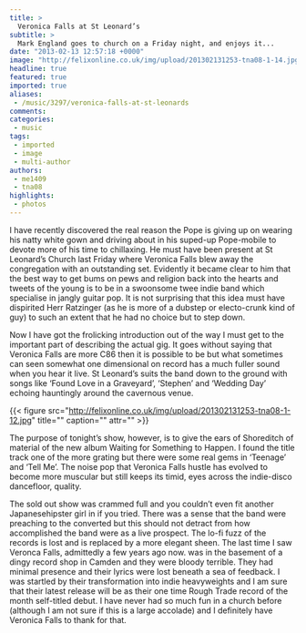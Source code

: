 ```yaml
---
title: >
  Veronica Falls at St Leonard’s
subtitle: >
  Mark England goes to church on a Friday night, and enjoys it...
date: "2013-02-13 12:57:18 +0000"
image: "http://felixonline.co.uk/img/upload/201302131253-tna08-1-14.jpg"
headline: true
featured: true
imported: true
aliases:
 - /music/3297/veronica-falls-at-st-leonards
comments:
categories:
 - music
tags:
 - imported
 - image
 - multi-author
authors:
 - me1409
 - tna08
highlights:
 - photos
---
```


I have recently discovered the real reason the Pope is giving up on wearing his natty white gown and driving about in his suped-up Pope-mobile to devote more of his time to chillaxing. He must have been present at St Leonard’s Church last Friday where Veronica Falls blew away the congregation with an outstanding set. Evidently it became clear to him that the best way to get bums on pews and religion back into the hearts and tweets of the young is to be in a swoonsome twee indie band which specialise in jangly guitar pop. It is not surprising that this idea must have dispirited Herr Ratzinger (as he is more of a dubstep or electo-crunk kind of guy) to such an extent that he had no choice but to step down.

Now I have got the frolicking introduction out of the way I must get to the important part of describing the actual gig. It goes without saying that Veronica Falls are more C86 then it is possible to be but what sometimes can seen somewhat one dimensional on record has a much fuller sound when you hear it live. St Leonard’s suits the band down to the ground with songs like ‘Found Love in a Graveyard’, ‘Stephen’ and ‘Wedding Day’ echoing hauntingly around the cavernous venue.

{{< figure src="http://felixonline.co.uk/img/upload/201302131253-tna08-1-12.jpg" title="" caption="" attr="" >}}

The purpose of tonight’s show, however, is to give the ears of Shoreditch of material of the new album Waiting for Something to Happen. I found the title track one of the more grating but there were some real gems in ‘Teenage’ and ‘Tell Me’. The noise pop that Veronica Falls hustle has evolved to become more muscular but still keeps its timid, eyes across the indie-disco dancefloor, quality.

The sold out show was crammed full and you couldn’t even fit another Japanesehipster girl in if you tried. There was a sense that the band were preaching to the converted but this should not detract from how accomplished the band were as a live prospect. The lo-fi fuzz of the records is lost and is replaced by a more elegant sheen. The last time I saw Veronca Falls, admittedly a few years ago now. was in the basement of a dingy record shop in Camden and they were bloody terrible. They had minimal presence and their lyrics were lost beneath a sea of feedback. I was startled by their transformation into indie heavyweights and I am sure that their latest release will be as their one time Rough Trade record of the month self-titled debut. I have never had so much fun in a church before (although I am not sure if this is a large accolade) and I definitely have Veronica Falls to thank for that.
